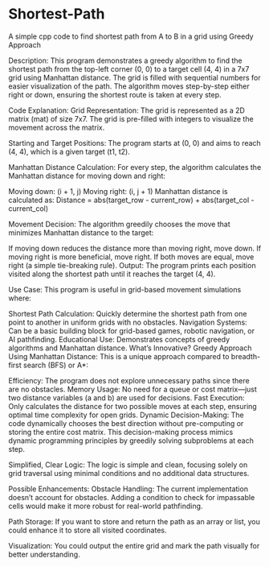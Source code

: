 # Shortest-Path
A simple cpp code to find shortest path from A to B in a grid using Greedy Approach 

Description:
This program demonstrates a greedy algorithm to find the shortest path from the top-left corner (0, 0) to a target cell (4, 4) in a 7x7 grid using Manhattan distance. The grid is filled with sequential numbers for easier visualization of the path. The algorithm moves step-by-step either right or down, ensuring the shortest route is taken at every step.

Code Explanation:
Grid Representation:
The grid is represented as a 2D matrix (mat) of size 7x7. The grid is pre-filled with integers to visualize the movement across the matrix.

Starting and Target Positions:
The program starts at (0, 0) and aims to reach (4, 4), which is a given target (t1, t2).

Manhattan Distance Calculation:
For every step, the algorithm calculates the Manhattan distance for moving down and right:

Moving down: (i + 1, j)
Moving right: (i, j + 1)
Manhattan distance is calculated as:
Distance = abs(target_row - current_row) + abs(target_col - current_col)

Movement Decision:
The algorithm greedily chooses the move that minimizes Manhattan distance to the target:

If moving down reduces the distance more than moving right, move down.
If moving right is more beneficial, move right.
If both moves are equal, move right (a simple tie-breaking rule).
Output:
The program prints each position visited along the shortest path until it reaches the target (4, 4).

Use Case:
This program is useful in grid-based movement simulations where:

Shortest Path Calculation: Quickly determine the shortest path from one point to another in uniform grids with no obstacles.
Navigation Systems: Can be a basic building block for grid-based games, robotic navigation, or AI pathfinding.
Educational Use: Demonstrates concepts of greedy algorithms and Manhattan distance.
What’s Innovative?
Greedy Approach Using Manhattan Distance:
This is a unique approach compared to breadth-first search (BFS) or A*:

Efficiency: The program does not explore unnecessary paths since there are no obstacles.
Memory Usage: No need for a queue or cost matrix—just two distance variables (a and b) are used for decisions.
Fast Execution: Only calculates the distance for two possible moves at each step, ensuring optimal time complexity for open grids.
Dynamic Decision-Making:
The code dynamically chooses the best direction without pre-computing or storing the entire cost matrix. This decision-making process mimics dynamic programming principles by greedily solving subproblems at each step.

Simplified, Clear Logic:
The logic is simple and clean, focusing solely on grid traversal using minimal conditions and no additional data structures.

Possible Enhancements:
Obstacle Handling:
The current implementation doesn’t account for obstacles. Adding a condition to check for impassable cells would make it more robust for real-world pathfinding.

Path Storage:
If you want to store and return the path as an array or list, you could enhance it to store all visited coordinates.

Visualization:
You could output the entire grid and mark the path visually for better understanding.


